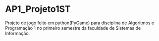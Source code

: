 # AP1_Projeto1ST

Projeto de jogo feito em python(PyGame) para disciplina de Algoritmos e Programação 1 no primeiro semestre da faculdade de Sistemas de Informação.
